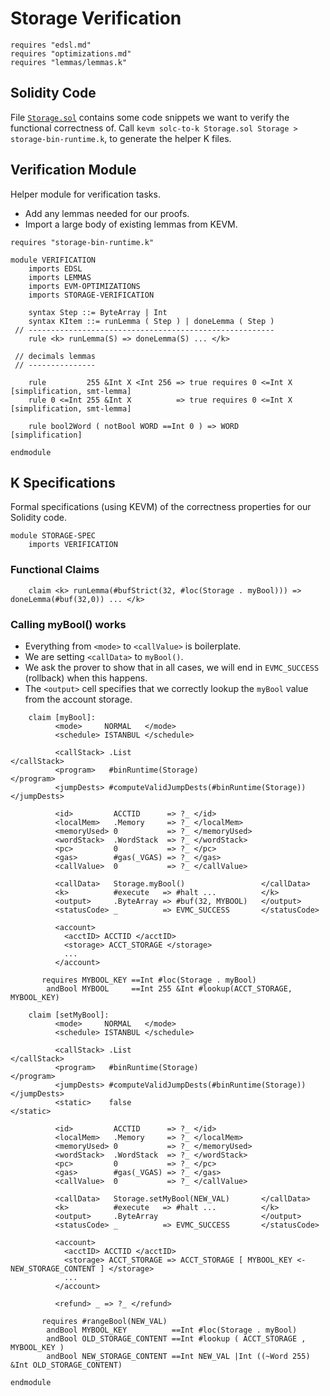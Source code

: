 Storage Verification
====================

```k
requires "edsl.md"
requires "optimizations.md"
requires "lemmas/lemmas.k"
```

Solidity Code
-------------

File [`Storage.sol`](Storage.sol) contains some code snippets we want to verify the functional correctness of.
Call `kevm solc-to-k Storage.sol Storage > storage-bin-runtime.k`, to generate the helper K files.

Verification Module
-------------------

Helper module for verification tasks.

-   Add any lemmas needed for our proofs.
-   Import a large body of existing lemmas from KEVM.

```k
requires "storage-bin-runtime.k"

module VERIFICATION
    imports EDSL
    imports LEMMAS
    imports EVM-OPTIMIZATIONS
    imports STORAGE-VERIFICATION

    syntax Step ::= ByteArray | Int
    syntax KItem ::= runLemma ( Step ) | doneLemma ( Step )
 // -------------------------------------------------------
    rule <k> runLemma(S) => doneLemma(S) ... </k>

 // decimals lemmas
 // ---------------

    rule         255 &Int X <Int 256 => true requires 0 <=Int X [simplification, smt-lemma]
    rule 0 <=Int 255 &Int X          => true requires 0 <=Int X [simplification, smt-lemma]

    rule bool2Word ( notBool WORD ==Int 0 ) => WORD           [simplification]

endmodule
```

K Specifications
----------------

Formal specifications (using KEVM) of the correctness properties for our Solidity code.

```k
module STORAGE-SPEC
    imports VERIFICATION
```

### Functional Claims

```k
    claim <k> runLemma(#bufStrict(32, #loc(Storage . myBool))) => doneLemma(#buf(32,0)) ... </k>
```

### Calling myBool() works

-   Everything from `<mode>` to `<callValue>` is boilerplate.
-   We are setting `<callData>` to `myBool()`.
-   We ask the prover to show that in all cases, we will end in `EVMC_SUCCESS` (rollback) when this happens.
-   The `<output>` cell specifies that we correctly lookup the `myBool` value from the account storage.

```k
    claim [myBool]:
          <mode>     NORMAL   </mode>
          <schedule> ISTANBUL </schedule>

          <callStack> .List                                        </callStack>
          <program>   #binRuntime(Storage)                         </program>
          <jumpDests> #computeValidJumpDests(#binRuntime(Storage)) </jumpDests>

          <id>         ACCTID      => ?_ </id>
          <localMem>   .Memory     => ?_ </localMem>
          <memoryUsed> 0           => ?_ </memoryUsed>
          <wordStack>  .WordStack  => ?_ </wordStack>
          <pc>         0           => ?_ </pc>
          <gas>        #gas(_VGAS) => ?_ </gas>
          <callValue>  0           => ?_ </callValue>

          <callData>   Storage.myBool()                 </callData>
          <k>          #execute   => #halt ...          </k>
          <output>     .ByteArray => #buf(32, MYBOOL)   </output>
          <statusCode> _          => EVMC_SUCCESS       </statusCode>

          <account>
            <acctID> ACCTID </acctID>
            <storage> ACCT_STORAGE </storage>
            ...
          </account>

       requires MYBOOL_KEY ==Int #loc(Storage . myBool)
        andBool MYBOOL     ==Int 255 &Int #lookup(ACCT_STORAGE, MYBOOL_KEY)
```


```k
    claim [setMyBool]:
          <mode>     NORMAL   </mode>
          <schedule> ISTANBUL </schedule>

          <callStack> .List                                        </callStack>
          <program>   #binRuntime(Storage)                         </program>
          <jumpDests> #computeValidJumpDests(#binRuntime(Storage)) </jumpDests>
          <static>    false                                        </static>

          <id>         ACCTID      => ?_ </id>
          <localMem>   .Memory     => ?_ </localMem>
          <memoryUsed> 0           => ?_ </memoryUsed>
          <wordStack>  .WordStack  => ?_ </wordStack>
          <pc>         0           => ?_ </pc>
          <gas>        #gas(_VGAS) => ?_ </gas>
          <callValue>  0           => ?_ </callValue>

          <callData>   Storage.setMyBool(NEW_VAL)       </callData>
          <k>          #execute   => #halt ...          </k>
          <output>     .ByteArray                       </output>
          <statusCode> _          => EVMC_SUCCESS       </statusCode>

          <account>
            <acctID> ACCTID </acctID>
            <storage> ACCT_STORAGE => ACCT_STORAGE [ MYBOOL_KEY <- NEW_STORAGE_CONTENT ] </storage>
            ...
          </account>

          <refund> _ => ?_ </refund>

       requires #rangeBool(NEW_VAL)
        andBool MYBOOL_KEY          ==Int #loc(Storage . myBool)
        andBool OLD_STORAGE_CONTENT ==Int #lookup ( ACCT_STORAGE , MYBOOL_KEY )
        andBool NEW_STORAGE_CONTENT ==Int NEW_VAL |Int ((~Word 255) &Int OLD_STORAGE_CONTENT) 

```

```k
endmodule
```
